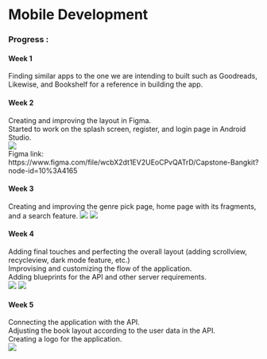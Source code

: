 <h1>Mobile Development </h1>
<h3>Progress : </h3>
<h4>Week 1 </h4>
Finding similar apps to the one we are intending to built such as Goodreads, Likewise, and Bookshelf for a reference in building the app.
<h4>Week 2 </h4>
Creating and improving the layout in Figma.<br>
Started to work on the splash screen, register, and login page in Android Studio.<br>
<img src="https://user-images.githubusercontent.com/76466511/173231893-8c0f6e22-f5f1-479b-9a7c-725358567d44.png"><br>
Figma link: https://www.figma.com/file/wcbX2dt1EV2UEoCPvQATrD/Capstone-Bangkit?node-id=10%3A4165
<h4>Week 3 </h4>
Creating and improving the genre pick page, home page with its fragments, and a search feature.
<img src="https://user-images.githubusercontent.com/76466511/173232370-d04aab77-805b-4ce1-be12-27ae4589c1b3.png">
<img src="https://user-images.githubusercontent.com/76466511/173232461-b421a2cc-60a7-4e82-8a27-5d6bcddfdc8c.png">
<h4>Week 4 </h4>
Adding final touches and perfecting the overall layout (adding scrollview, recycleview, dark mode feature, etc.)<br>
Improvising and customizing the flow of the application.<br>
Adding blueprints for the API and other server requirements.<br>
<img src="https://user-images.githubusercontent.com/76466511/173232525-28ddac72-ceb7-455e-af47-7702ebcb49f7.png">
<img src="https://user-images.githubusercontent.com/76466511/173232541-26179b08-2d25-44ed-9885-3fbfcee5ac48.png">
<h4>Week 5 </h4>
Connecting the application with the API.<br>
Adjusting the book layout according to the user data in the API.<br>
Creating a logo for the application.<br>
<img src="https://user-images.githubusercontent.com/76466511/173232572-4462e0b1-12e8-4ab8-a673-812f6697ef5a.png">

